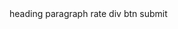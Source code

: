 <!-- How did we do? --> heading

  <!-- Please let us know how we did with your support request. All feedback is appreciated 
  to help us improve our offering! --> paragraph

  <!-- 1 2 3 4 5 --> rate div 

  <!-- Submit --> btn submit